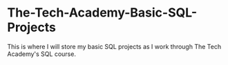 # The-Tech-Academy-Basic-SQL-Projects
This is where I will store my basic SQL projects as I work through The Tech Academy's SQL course.
